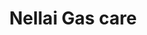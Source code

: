 ---
title: "Nellai Gas care"
url: /ktc-nagar-tirunelveli-tamilnadu/nellai-gas-care/
shop: Autowerkstatt
---
